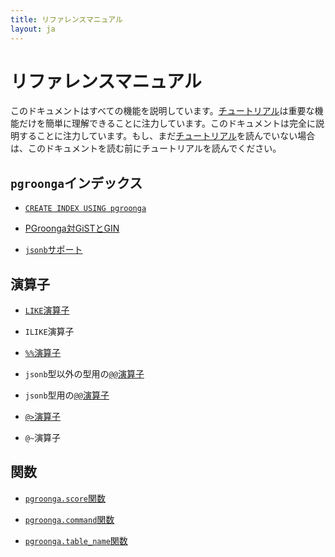 ```yaml
---
title: リファレンスマニュアル
layout: ja
---
```


# リファレンスマニュアル

このドキュメントはすべての機能を説明しています。[チュートリアル](../tutorial/)は重要な機能だけを簡単に理解できることに注力しています。このドキュメントは完全に説明することに注力しています。もし、まだ[チュートリアル](../tutorial/)を読んでいない場合は、このドキュメントを読む前にチュートリアルを読んでください。

## `pgroonga`インデックス

  * [`CREATE INDEX USING pgroonga`](create-index-using-pgroonga.html)

  * [PGroonga対GiSTとGIN](pgroonga-versus-gist-and-gin.html)

  * [`jsonb`サポート](jsonb.html)

## 演算子

  * [`LIKE`演算子](operators/like.html)

  * `ILIKE`演算子

  * [`%%`演算子](operators/match.html)

  * `jsonb`型以外の型用の[`@@`演算子](operators/query.html)

  * `jsonb`型用の[`@@`演算子](operators/jsonb-query.html)

  * [`@>`演算子](operators/jsonb-contain.html)

  * `@~`演算子

## 関数

  * [`pgroonga.score`関数](functions/pgroonga-score.html)

  * [`pgroonga.command`関数](functions/pgroonga-command.html)

  * [`pgroonga.table_name`関数](functions/pgroonga-table-name.html)

